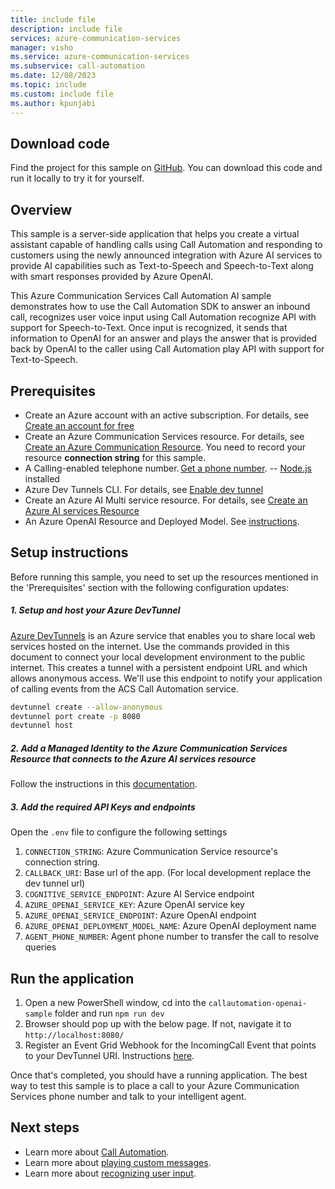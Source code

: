 ```yaml
---
title: include file
description: include file
services: azure-communication-services
manager: visho
ms.service: azure-communication-services
ms.subservice: call-automation
ms.date: 12/08/2023
ms.topic: include
ms.custom: include file
ms.author: kpunjabi
---
```


## Download code  
Find the project for this sample on [GitHub](https://github.com/Azure-Samples/communication-services-javascript-quickstarts/tree/main/callautomation-openai-sample). You can download this code and run it locally to try it for yourself. 

## Overview 

This sample is a server-side application that helps you create a virtual assistant capable of handling calls using Call Automation and responding to customers using the newly announced integration with Azure AI services to provide AI capabilities such as Text-to-Speech and Speech-to-Text along with smart responses provided by Azure OpenAI. 

This Azure Communication Services Call Automation AI sample demonstrates how to use the Call Automation SDK to answer an inbound call, recognizes user voice input using Call Automation recognize API with support for Speech-to-Text. Once input is recognized, it sends that information to OpenAI for an answer and plays the answer that is provided back by OpenAI to the caller using Call Automation play API with support for Text-to-Speech.

## Prerequisites

- Create an Azure account with an active subscription. For details, see [Create an account for free](https://azure.microsoft.com/free/)
- Create an Azure Communication Services resource. For details, see [Create an Azure Communication Resource](../../quickstarts/create-communication-resource.md?tabs=windows&pivots=platform-azp). You need to record your resource **connection string** for this sample.
- A Calling-enabled telephone number. [Get a phone number](../../quickstarts/telephony/get-phone-number.md).
-- [Node.js](https://nodejs.org/en/download) installed
- Azure Dev Tunnels CLI. For details, see  [Enable dev tunnel](https://docs.tunnels.api.visualstudio.com/cli)
- Create an Azure AI Multi service resource. For details, see [Create an Azure AI services Resource](/azure/ai-services/multi-service-resource)
- An Azure OpenAI Resource and Deployed Model. See [instructions](/azure/ai-services/openai/how-to/create-resource?pivots=web-portal).


## Setup instructions

Before running this sample, you need to set up the resources mentioned in the 'Prerequisites' section with the following configuration updates:

##### 1. Setup and host your Azure DevTunnel

[Azure DevTunnels](/azure/developer/dev-tunnels/overview) is an Azure service that enables you to share local web services hosted on the internet. Use the commands provided in this document to connect your local development environment to the public internet. This creates a tunnel with a persistent endpoint URL and which allows anonymous access. We'll use this endpoint to notify your application of calling events from the ACS Call Automation service.

```bash
devtunnel create --allow-anonymous
devtunnel port create -p 8080
devtunnel host
```

<a name='2-add-a-managed-identity-to-the-acs-resource-that-connects-to-the-cognitive-services-resource'></a>

##### 2. Add a Managed Identity to the Azure Communication Services Resource that connects to the Azure AI services resource
Follow the instructions in this [documentation](/azure/communication-services/concepts/call-automation/azure-communication-services-azure-cognitive-services-integration).

##### 3. Add the required API Keys and endpoints
Open the `.env` file to configure the following settings

1. `CONNECTION_STRING`: Azure Communication Service resource's connection string.
2. `CALLBACK_URI`: Base url of the app. (For local development replace the dev tunnel url)
3. `COGNITIVE_SERVICE_ENDPOINT`: Azure AI Service endpoint
4. `AZURE_OPENAI_SERVICE_KEY`: Azure OpenAI service key
5. `AZURE_OPENAI_SERVICE_ENDPOINT`: Azure OpenAI endpoint
6. `AZURE_OPENAI_DEPLOYMENT_MODEL_NAME`: Azure OpenAI deployment name
6. `AGENT_PHONE_NUMBER`: Agent phone number to transfer the call to resolve queries


## Run the application

1. Open a new PowerShell window, cd into the `callautomation-openai-sample` folder and run `npm run dev`
2. Browser should pop up with the below page. If not, navigate it to `http://localhost:8080/`
3. Register an Event Grid Webhook for the IncomingCall Event that points to your DevTunnel URI. Instructions [here](/azure/communication-services/concepts/call-automation/incoming-call-notification).

Once that's completed, you should have a running application. The best way to test this sample is to place a call to your Azure Communication Services phone number and talk to your intelligent agent.

## Next steps
- Learn more about [Call Automation](../../concepts/call-automation/call-automation.md).
- Learn more about [playing custom messages](../../how-tos/call-automation/play-action.md).
- Learn more about [recognizing user input](../../how-tos/call-automation/recognize-action.md).
